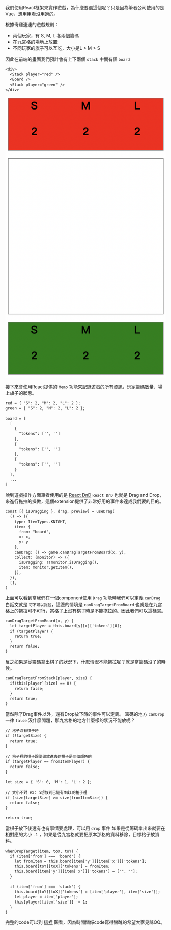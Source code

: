 我們使用React框架來實作遊戲，為什麼要選這個呢？只是因為筆者公司使用的是Vue，想用用看沒用過的。

根據奇雞連連的遊戲規則：
 - 兩個玩家，有 S, M, L 各兩個籌碼
 - 在九宮格的場地上放置
 - 不同玩家的旗子可以互吃，大小是L > M > S

 因此在前端的畫面我們預計會有上下兩個 `stack` 中間有個 `board`

```
<div>
  <Stack player="red" />
  <Board />
  <Stack player="green" />
</div>
```
![react-1](./images/react/react-1.png)

接下來會使用React提供的 `Memo` 功能來記錄遊戲的所有資訊，玩家籌碼數量、場上旗子的狀態。

```
red = { "S": 2, "M": 2, "L": 2 };
green = { "S": 2, "M": 2, "L": 2 };

board = [
  [
    {
      "tokens": ['', '']
    },
    {
      "tokens": ['', '']
    },
    {
      "tokens": ['', '']
    }
  ],
  ...
]
```

說到遊戲操作方面筆者使用的是 [React DnD](https://react-dnd.github.io/react-dnd/about)  `React DnD` 也就是 Drag and Drop，來進行拖拉的操做，這個extension提供了非常好用的事件來達成我們要的目的。

```
const [{ isDragging }, drag, preview] = useDrag(
  () => ({
    type: ItemTypes.KNIGHT,
    item: { 
      from: "board",
      x: x,
      y: y
    },
    canDrag: () => game.canDragTargetFromBoard(x, y),
    collect: (monitor) => ({
      isDragging: !!monitor.isDragging(),
      item: monitor.getItem(),
    }),
  }),
  [],
)
```

上面可以看到當我們在一個component使用 `Drag` 功能時我們可以定義 `canDrag` 白話文就是 `可不可以拖拉`，這邊的情境是 `canDragTargetFromBoard` 也就是在九宮格上的拖拉可不可行，當格子上沒有棋子時是不能拖拉的。因此我們可以這樣寫。

```
canDragTargetFromBoard(x, y) {
  let targetPlayer = this.board[y][x]['tokens'][0];
  if (targetPlayer) {
    return true;
  }
  return false;
}
```

反之如果是從籌碼拿出棋子的狀況下，什麼情況不能拖拉呢？就是當籌碼沒了的時候。
```
canDragTargetFromStack(player, size) {
  if(this[player][size] == 0) {
    return false;
  }
  return true;
}
```

當然除了Drag事件以外，還有Drop放下時的事件可以定義。
籌碼的地方 `canDrop` 一律 `false` 沒什麼問題，那九宮格的地方什麼樣的狀況不能放呢？

```
// 格子沒有棋子時
if (!targetSize) {
  return true;
}

// 格子裡的棋子跟準備放進去的棋子是同個顏色的
if (targetPlayer == fromItemPlayer) {
  return false;
}

let size = { 'S': 0, 'M': 1, 'L': 2 };

// 大小不對 ex: S想放到已經有M或L的格子裡
if (size[targetSize] >= size[fromItemSize]) {
  return false;
}

return true;
```

當棋子放下後還有也有事情要處理，可以用 `drop` 事件
如果是從籌碼拿出來就要在相對應的大小 `-1` ，如果是從九宮格就要把原本那格的資料移除，目標格子放資料。

```
whenDropTarget(item, toX, toY) {
  if (item['from'] === 'board') {
    let fromItem = this.board[item['y']][item['x']]['tokens'];
    this.board[toY][toX]['tokens'] = fromItem;
    this.board[item['y']][item['x']]['tokens'] = ["", ""];
  }

  if (item['from'] === 'stack') {
    this.board[toY][toX]['tokens'] = [item['player'], item['size']];
    let player = item['player'];
    this[player][item['size']] -= 1;
  }
}
```

完整的code可以到 [這裡](https://github.com/yogurt-company/Gobblet/tree/main/frontend) 觀看，因為時間關係code寫得蠻醜的希望大家見諒QQ。
